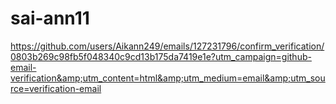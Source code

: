 # sai-ann11
https://github.com/users/Aikann249/emails/127231796/confirm_verification/0803b269c98fb5f048340c9cd13b175da7419e1e?utm_campaign=github-email-verification&amp;utm_content=html&amp;utm_medium=email&amp;utm_source=verification-email
